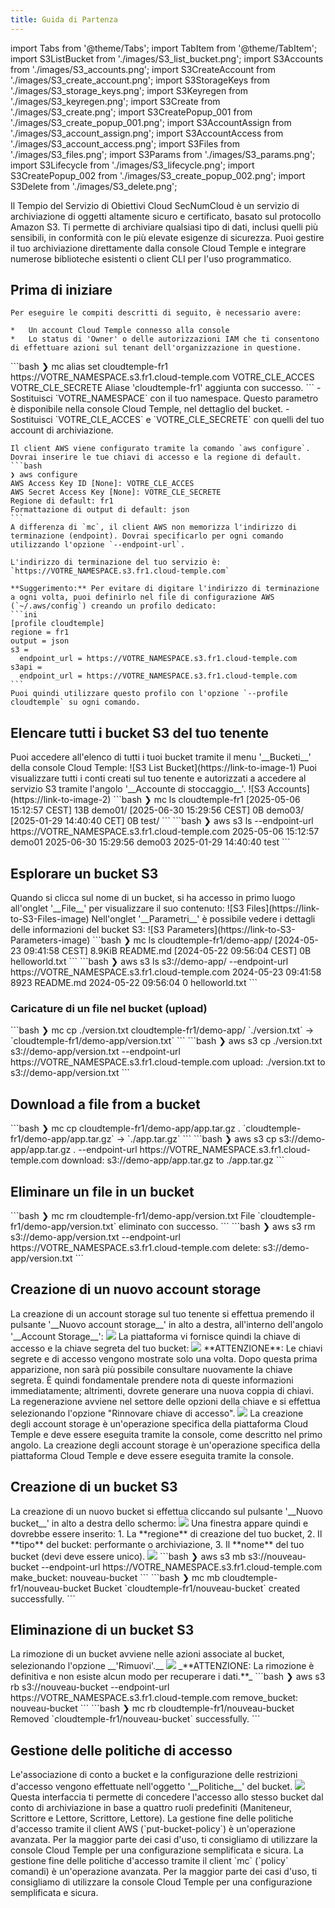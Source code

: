 ```yaml
---
title: Guida di Partenza
---
```


import Tabs from '@theme/Tabs';
import TabItem from '@theme/TabItem';
import S3ListBucket from './images/S3_list_bucket.png';
import S3Accounts from './images/S3_accounts.png';
import S3CreateAccount from './images/S3_create_account.png';
import S3StorageKeys from './images/S3_storage_keys.png';
import S3Keyregen from './images/S3_keyregen.png';
import S3Create from './images/S3_create.png';
import S3CreatePopup_001 from './images/S3_create_popup_001.png';
import S3AccountAssign from './images/S3_account_assign.png';
import S3AccountAccess from './images/S3_account_access.png';
import S3Files from './images/S3_files.png';
import S3Params from './images/S3_params.png';
import S3Lifecycle from './images/S3_lifecycle.png';
import S3CreatePopup_002 from './images/S3_create_popup_002.png';
import S3Delete from './images/S3_delete.png';

Il Tempio del Servizio di Obiettivi Cloud SecNumCloud è un servizio di archiviazione di oggetti altamente sicuro e certificato, basato sul protocollo Amazon S3. Ti permette di archiviare qualsiasi tipo di dati, inclusi quelli più sensibili, in conformità con le più elevate esigenze di sicurezza. Puoi gestire il tuo archiviazione direttamente dalla console Cloud Temple e integrare numerose biblioteche esistenti o client CLI per l'uso programmatico.

## Prima di iniziare

<Tabs>
  <TabItem value="Console Cloud Temple" label="Console Cloud Temple" default>

    Per eseguire le compiti descritti di seguito, è necessario avere:

    *   Un account Cloud Temple connesso alla console
    *   Lo status di 'Owner' o delle autorizzazioni IAM che ti consentono di effettuare azioni sul tenant dell'organizzazione in questione.

  </TabItem>
  <TabItem value="MC CLI" label="MC CLI">
    ```bash
    ❯ mc alias set cloudtemple-fr1 https://VOTRE_NAMESPACE.s3.fr1.cloud-temple.com VOTRE_CLE_ACCES VOTRE_CLE_SECRETE
    Aliase 'cloudtemple-fr1' aggiunta con successo.
    ```
    - Sostituisci `VOTRE_NAMESPACE` con il tuo namespace. Questo parametro è disponibile nella console Cloud Temple, nel dettaglio del bucket.
    - Sostituisci `VOTRE_CLE_ACCES` e `VOTRE_CLE_SECRETE` con quelli del tuo account di archiviazione.

  </TabItem>
  <TabItem value="AWS CLI" label="AWS CLI">

    Il client AWS viene configurato tramite la comando `aws configure`. Dovrai inserire le tue chiavi di accesso e la regione di default.
    ```bash
    ❯ aws configure
    AWS Access Key ID [None]: VOTRE_CLE_ACCES
    AWS Secret Access Key [None]: VOTRE_CLE_SECRETE
    Regione di default: fr1
    Formattazione di output di default: json
    ```
    A differenza di `mc`, il client AWS non memorizza l'indirizzo di terminazione (endpoint). Dovrai specificarlo per ogni comando utilizzando l'opzione `--endpoint-url`.

    L'indirizzo di terminazione del tuo servizio è: `https://VOTRE_NAMESPACE.s3.fr1.cloud-temple.com`

    **Suggerimento:** Per evitare di digitare l'indirizzo di terminazione a ogni volta, puoi definirlo nel file di configurazione AWS (`~/.aws/config`) creando un profilo dedicato:
    ```ini
    [profile cloudtemple]
    regione = fr1
    output = json
    s3 =
      endpoint_url = https://VOTRE_NAMESPACE.s3.fr1.cloud-temple.com
    s3api =
      endpoint_url = https://VOTRE_NAMESPACE.s3.fr1.cloud-temple.com
    ```
    Puoi quindi utilizzare questo profilo con l'opzione `--profile cloudtemple` su ogni comando.


  </TabItem>

</Tabs>

## Elencare tutti i bucket S3 del tuo tenente
<Tabs>
  <TabItem value="Console Cloud Temple" label="Console Cloud Temple" default>
    Puoi accedere all'elenco di tutti i tuoi bucket tramite il menu '__Bucketi__' della console Cloud Temple:
    ![S3 List Bucket](https://link-to-image-1)
    Puoi visualizzare tutti i conti creati sul tuo tenente e autorizzati a accedere al servizio S3 tramite l'angolo '__Accounte di stoccaggio__'.
    ![S3 Accounts](https://link-to-image-2)
  </TabItem>
  <TabItem value="MC CLI" label="MC CLI">
    ```bash
    ❯ mc ls cloudtemple-fr1
    [2025-05-06 15:12:57 CEST]      13B demo01/
    [2025-06-30 15:29:56 CEST]       0B demo03/
    [2025-01-29 14:40:40 CET]       0B test/
    ```
  </TabItem>
  <TabItem value="AWS CLI" label="AWS CLI">
    ```bash
    ❯ aws s3 ls --endpoint-url https://VOTRE_NAMESPACE.s3.fr1.cloud-temple.com
    2025-05-06 15:12:57 demo01
    2025-06-30 15:29:56 demo03
    2025-01-29 14:40:40 test
    ```
  </TabItem>

</Tabs>

## Esplorare un bucket S3
<Tabs>
  <TabItem value="Console Cloud Temple" label="Console Cloud Temple" default>
    Quando si clicca sul nome di un bucket, si ha accesso in primo luogo all'onglet '__File__' per visualizzare il suo contenuto:
    ![S3 Files](https://link-to-S3-Files-image)
    Nell'onglet '__Parametri__' è possibile vedere i dettagli delle informazioni del bucket S3:
    ![S3 Parameters](https://link-to-S3-Parameters-image)
  </TabItem>
  <TabItem value="MC CLI" label="MC CLI">
    ```bash
    ❯ mc ls cloudtemple-fr1/demo-app/
    [2024-05-23 09:41:58 CEST] 8.9KiB README.md
    [2024-05-22 09:56:04 CEST]      0B helloworld.txt
    ```
  </TabItem>

  <TabItem value="AWS CLI" label="AWS CLI">
    ```bash
    ❯ aws s3 ls s3://demo-app/ --endpoint-url https://VOTRE_NAMESPACE.s3.fr1.cloud-temple.com
    2024-05-23 09:41:58       8923 README.md
    2024-05-22 09:56:04          0 helloworld.txt
    ```
  </TabItem>

</Tabs>

### Caricature di un file nel bucket (upload)
<Tabs>
  <TabItem value="MC CLI" label="MC CLI" default>
    ```bash
    ❯ mc cp ./version.txt cloudtemple-fr1/demo-app/
    `./version.txt` -> `cloudtemple-fr1/demo-app/version.txt`
    ```
  </TabItem>

  <TabItem value="AWS CLI" label="AWS CLI">
    ```bash
    ❯ aws s3 cp ./version.txt s3://demo-app/version.txt --endpoint-url https://VOTRE_NAMESPACE.s3.fr1.cloud-temple.com
    upload: ./version.txt to s3://demo-app/version.txt
    ```
  </TabItem>

</Tabs>

## Download a file from a bucket
<Tabs>
  <TabItem value="MC CLI" label="MC CLI" default>
    ```bash
    ❯ mc cp cloudtemple-fr1/demo-app/app.tar.gz .
    `cloudtemple-fr1/demo-app/app.tar.gz` -> `./app.tar.gz`
    ```
  </TabItem>

  <TabItem value="AWS CLI" label="AWS CLI">
    ```bash
    ❯ aws s3 cp s3://demo-app/app.tar.gz . --endpoint-url https://VOTRE_NAMESPACE.s3.fr1.cloud-temple.com
    download: s3://demo-app/app.tar.gz to ./app.tar.gz
    ```
  </TabItem>

</Tabs>

## Eliminare un file in un bucket
<Tabs>
  <TabItem value="MC CLI" label="MC CLI" default>
    ```bash
    ❯ mc rm cloudtemple-fr1/demo-app/version.txt
    File `cloudtemple-fr1/demo-app/version.txt` eliminato con successo.
    ```
  </TabItem>

  <TabItem value="AWS CLI" label="AWS CLI">
    ```bash
    ❯ aws s3 rm s3://demo-app/version.txt --endpoint-url https://VOTRE_NAMESPACE.s3.fr1.cloud-temple.com
    delete: s3://demo-app/version.txt
    ```
  </TabItem>

</Tabs>

## Creazione di un nuovo account storage
<Tabs>
  <TabItem value="Console Cloud Temple" label="Console Cloud Temple" default>
    La creazione di un account storage sul tuo tenente si effettua premendo il pulsante '__Nuovo account storage__' in alto a destra, all'interno dell'angolo '__Account Storage__':
    <img src={S3CreateAccount} />
    La piattaforma vi fornisce quindi la chiave di accesso e la chiave segreta del tuo bucket:
    <img src={S3StorageKeys} />
    **ATTENZIONE**: Le chiavi segrete e di accesso vengono mostrate solo una volta. Dopo questa prima apparizione, non sarà più possibile consultare nuovamente la chiave segreta. È quindi fondamentale prendere nota di queste informazioni immediatamente; altrimenti, dovrete generare una nuova coppia di chiavi.
    La regenerazione avviene nel settore delle opzioni della chiave e si effettua selezionando l'opzione "Rinnovare chiave di accesso".
    <img src={S3Keyregen} />
  </TabItem>
  <TabItem value="AWS CLI" label="AWS CLI">
    La creazione degli account storage è un'operazione specifica della piattaforma Cloud Temple e deve essere eseguita tramite la console, come descritto nel primo angolo.
  </TabItem>
  <TabItem value="MC CLI" label="MC CLI">
    La creazione degli account storage è un'operazione specifica della piattaforma Cloud Temple e deve essere eseguita tramite la console.
  </TabItem>
</Tabs>

## Creazione di un bucket S3
<Tabs>
  <TabItem value="Console Cloud Temple" label="Console Cloud Temple" default>
    La creazione di un nuovo bucket si effettua cliccando sul pulsante '__Nuovo bucket__' in alto a destra dello schermo:
    <img src={S3Create} />
    Una finestra appare quindi e dovrebbe essere inserito:
    1. La **regione** di creazione del tuo bucket,
    2. Il **tipo** del bucket: performante o archiviazione,
    3. Il **nome** del tuo bucket (devi deve essere unico).
    <img src={S3CreatePopup_001} />
  </TabItem>
  <TabItem value="AWS CLI" label="AWS CLI">
    ```bash
    ❯ aws s3 mb s3://nouveau-bucket --endpoint-url https://VOTRE_NAMESPACE.s3.fr1.cloud-temple.com
    make_bucket: nouveau-bucket
    ```
  </TabItem>
  <TabItem value="MC CLI" label="MC CLI">
    ```bash
    ❯ mc mb cloudtemple-fr1/nouveau-bucket
    Bucket `cloudtemple-fr1/nouveau-bucket` created successfully.
    ```
  </TabItem>
</Tabs>

## Eliminazione di un bucket S3
<Tabs>
  <TabItem value="Console Cloud Temple" label="Console Cloud Temple" default>
    La rimozione di un bucket avviene nelle azioni associate al bucket, selezionando l'opzione __'Rimuovi'.__
    <img src={S3Delete} />
    _**ATTENZIONE: La rimozione è definitiva e non esiste alcun modo per recuperare i dati.**_
  </TabItem>
  <TabItem value="AWS CLI" label="AWS CLI">
    ```bash
    ❯ aws s3 rb s3://nouveau-bucket --endpoint-url https://VOTRE_NAMESPACE.s3.fr1.cloud-temple.com
    remove_bucket: nouveau-bucket
    ```
  </TabItem>
  <TabItem value="MC CLI" label="MC CLI">
    ```bash
    ❯ mc rb cloudtemple-fr1/nouveau-bucket
    Removed `cloudtemple-fr1/nouveau-bucket` successfully.
    ```
  </TabItem>
</Tabs>

## Gestione delle politiche di accesso
<Tabs>
  <TabItem value="Console Cloud Temple" label="Console Cloud Temple" default>
    Le'associazione di conto a bucket e la configurazione delle restrizioni d'accesso vengono effettuate nell'oggetto '__Politiche__' del bucket.
    <img src={S3AccountAssign} />
    Questa interfaccia ti permette di concedere l'accesso allo stesso bucket dal conto di archiviazione in base a quattro ruoli predefiniti (Maniteneur, Scrittore e Lettore, Scrittore, Lettore).
  </TabItem>
  <TabItem value="AWS CLI" label="AWS CLI">
    La gestione fine delle politiche d'accesso tramite il client AWS (`put-bucket-policy`) è un'operazione avanzata. Per la maggior parte dei casi d'uso, ti consigliamo di utilizzare la console Cloud Temple per una configurazione semplificata e sicura.
  </TabItem>
  <TabItem value="MC CLI" label="MC CLI">
    La gestione fine delle politiche d'accesso tramite il client `mc` (`policy` comandi) è un'operazione avanzata. Per la maggior parte dei casi d'uso, ti consigliamo di utilizzare la console Cloud Temple per una configurazione semplificata e sicura.
  </TabItem>
</Tabs>
